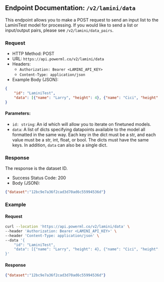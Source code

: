 ## Endpoint Documentation: `/v2/lamini/data`

This endpoint allows you to make a POST request to send an input list to the LaminiTest model for processing.
If you would like to send a list or input/output pairs, please see `/v2/lamini/data_pairs`.

### Request

- HTTP Method: POST
- URL: `https://api.powerml.co/v2/lamini/data`
- Headers:
  - `Authorization: Bearer <LAMINI_API_KEY>`
  - `Content-Type: application/json`
- Example Body (JSON):
```json
{
    "id": "LaminiTest",
    "data": [{"name": "Larry", "height": 4}, {"name": "Cici", "height": 100}]
}
```

#### Parameters:

-   `id: string`: An id which will allow you to iterate on finetuned models.
-   `data`: A list of dicts specifying datapoints available to the model all formatted in the same way. Each key in the dict must be a str, and each value must be a str, int, float, or bool.  The dicts must have the same keys.  In addition, `data` can also be a single dict.

### Response

The response is the dataset ID.

- Success Status Code: 200
- Body (JSON):
```json
{"dataset":"12bc9e7a36f2cad3d70ad6c55994536d"}
```

### Example

#### Request

```bash
curl --location 'https://api.powerml.co/v2/lamini/data' \
--header 'Authorization: Bearer <LAMINI_API_KEY>' \
--header 'Content-Type: application/json' \
--data '{
    "id": "LaminiTest",
    "data": [{"name": "Larry", "height": 4}, {"name": "Cici", "height": 100}]
}'
```

#### Response

```json
{"dataset":"12bc9e7a36f2cad3d70ad6c55994536d"}
```